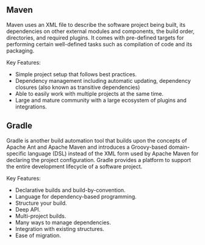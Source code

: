 ## Maven

Maven uses an XML file to describe the software project being built, its dependencies on other external modules and components, the build order, directories, and required plugins. It comes with pre-defined targets for performing certain well-defined tasks such as compilation of code and its packaging.

Key Features:
- Simple project setup that follows best practices.
- Dependency management including automatic updating, dependency closures (also known as transitive dependencies)
- Able to easily work with multiple projects at the same time.
- Large and mature community with a large ecosystem of plugins and integrations.

## Gradle

Gradle is another build automation tool that builds upon the concepts of Apache Ant and Apache Maven and introduces a Groovy-based domain-specific language (DSL) instead of the XML form used by Apache Maven for declaring the project configuration. Gradle provides a platform to support the entire development lifecycle of a software project.

Key Features:
- Declarative builds and build-by-convention.
- Language for dependency-based programming.
- Structure your build.
- Deep API.
- Multi-project builds.
- Many ways to manage dependencies.
- Integration with existing structures.
- Ease of migration.
